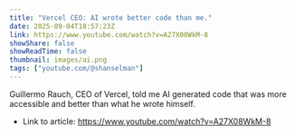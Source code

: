 ```yaml
---
title: "Vercel CEO: AI wrote better code than me."
date: 2025-09-04T18:57:23Z
link: https://www.youtube.com/watch?v=A27X08WkM-8
showShare: false
showReadTime: false
thumbnail: images/ai.png
tags: ["youtube.com/@shanselman"]
---
```

Guillermo Rauch, CEO of Vercel, told me AI generated code that was more accessible and better than what he wrote himself.

- Link to article: https://www.youtube.com/watch?v=A27X08WkM-8